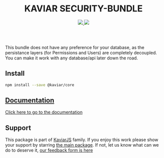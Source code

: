 <h1 align="center">KAVIAR SECURITY-BUNDLE</h1>

<p align="center">
  <a href="https://travis-ci.org/kaviarjs/security-bundle">
    <img src="https://api.travis-ci.org/kaviarjs/security-bundle.svg?branch=master" />
  </a>
  <a href="https://coveralls.io/github/kaviarjs/security-bundle?branch=master">
    <img src="https://coveralls.io/repos/github/kaviarjs/security-bundle/badge.svg?branch=master" />
  </a>
</p>

<br />
<br />

This bundle does not have any preference for your database, as the persistance layers (for Permissions and Users) are completely decoupled. You can make it work with any database/api later down the road.

## Install

```bash
npm install --save @kaviar/core
```

## [Documentation](./DOCUMENTATION.md)

[Click here to go to the documentation](./DOCUMENTATION.md)

## Support

This package is part of [KaviarJS](https://www.kaviarjs.com) family. If you enjoy this work please show your support by starring [the main package](https://github.com/kaviarjs/kaviar). If not, let us know what can we do to deserve it, [our feedback form is here](https://forms.gle/DTMg5Urgqey9QqLFA)
